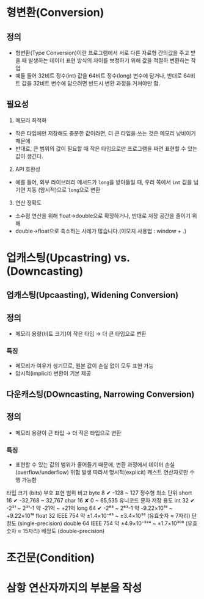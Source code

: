 # 형변환(Conversion)
## 정의
- 형변환(Type Conversion)이란 프로그램에서 서로 다른 자료형 간의값을 주고 받을 때
   발생하는 데이터 표현 방식의 차이를 보정하기 위해 값을 적절하 변환하는 작업
- 예들 들어 32비트 정수(int) 값을 64비트 정수(long) 변수에 담거나, 반대로 64비트 값을 32비트 변수에
  담으려면 반드시 변환 과정을 거쳐야만 함.

## 필요성
1. 메모리 최적화
 - 작은 타입에만 저장해도 충분한 값이라면, 더 큰 타입을 쓰는 것은 메모리 낭비이기 때문에
 - 반대로, 큰 범위의 값이 필요할 때 작은 타입으로만 프로그램을 짜면 표현할 수 있는 값이 생긴다.
2. API 호환성
 - 예를 들어, 외부 라이브러리 메서드가 `long`을 받아들일 때, 우리 쪽에서 `int` 값을 넘기면 지동
   (암시적)으로 `long`으로 변환
3. 연산 정확도
  - 소수점 연산을 위해 float→double으로 확장하거나, 반대로 저장 공간을 줄이기 위해 
  - double→float으로 축소하는 사례가 많습니다.(이모지 사용법 : window + .)

# 업캐스팅(Upcastring) vs. (Downcasting)
## 업캐스팅(Upcaasting), Widening Conversion)
## 정의
- 메모리 용량(비트 크기)이 작은 타입 → 더 큰 타입으로 변환
### 특징
- 메모리가 여유가 생기므로, 원본 값이 손실 없이 모두 표현 가능
- 암시적(implicit) 변환이 기본 제공

## 다운캐스팅(DOwncasting, Narrowing Conversion)
## 정의
- 메모리 용량이 큰 타입 → 더 작은 타입으로 변환

### 특징
- 표현할 수 있는 값의 범위가 줄어들기 때문에, 변환 과정에서 데이터 손실(overflow/underflow) 위험 발생
  따라서 명시적(explicit) 캐스트 연산자로만 수행 가능함

타입	크기 (bits)	부호	표현 범위	비고
byte	8	✔︎	-128 ~ 127	정수형 최소 단위 
short	16	✔︎	-32,768 ~ 32,767
char	16	✘	0 ~ 65,535	유니코드 문자 저장 용도
int	    32	✔︎	-2³¹ ~ 2³¹-1	약 -21억 ~ +21억
long	64	✔︎	-2⁶³ ~ 2⁶³-1	약 -9.22×10¹⁸ ~ +9.22×10¹⁸
float	32	IEEE 754	약 ±1.4×10⁻⁴⁵ ~ ±3.4×10³⁸ (유효숫자 ≈ 7자리)	단정도 (single-precision)
double	64	IEEE 754	약 ±4.9×10⁻³²⁴ ~ ±1.7×10³⁰⁸ (유효숫자 ≈ 15자리)	배정도 (double-precision)

# 조건문(Condition)
# 삼항 연산자까지의 부분을 작성
